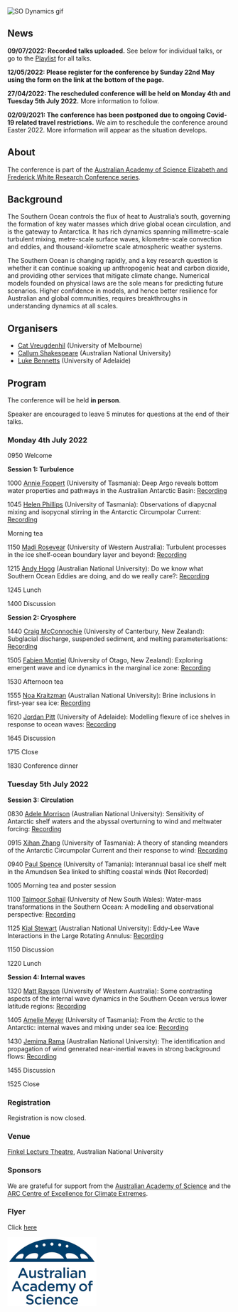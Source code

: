 <img src="GrayscalePhotoFall.gif" alt="SO Dynamics gif" style="width:600px" class="center"/>

## News
**09/07/2022: Recorded talks uploaded.** See below for individual talks, or go to the [Playlist](https://www.youtube.com/watch?v=FK2noMsRwUQ&list=PLaRGKQ1Q9FCFuSzI67oZuy1Q8In87-vMe) for all talks. 

**12/05/2022: Please register for the conference by Sunday 22nd May using the form on the link at the bottom of the page.**

**27/04/2022: The rescheduled conference will be held on Monday 4th and Tuesday 5th July 2022.** More information to follow.

**02/09/2021: The conference has been postponed due to ongoing Covid-19 related travel restrictions.** We aim to reschedule the conference around Easter 2022. More information will appear as the situation develops.


## About 

The conference is part of the [Australian Academy of Science Elizabeth and Frederick White Research Conference series](https://www.science.org.au/elizabeth-and-frederick-white-research-conferences).

## Background

The Southern Ocean controls the flux of heat to Australia’s south, governing the formation of key water masses which drive global ocean circulation, and is the gateway to Antarctica. It has rich dynamics spanning millimetre-scale turbulent mixing, metre-scale surface waves, kilometre-scale convection and eddies, and thousand-kilometre scale atmospheric weather systems.

The Southern Ocean is changing rapidly, and a key research question is whether it can continue soaking up anthropogenic heat and carbon dioxide, and providing other services that mitigate climate change. Numerical models founded on physical laws are the sole means for predicting future scenarios. Higher confidence in models, and hence better resilience for Australian and global communities, requires breakthroughs in understanding dynamics at all scales.

## Organisers

- [Cat Vreugdenhil](https://findanexpert.unimelb.edu.au/profile/865785-cat-vreugdenhil) (University of Melbourne)
- [Callum Shakespeare](https://earthsciences.anu.edu.au/people/academics/dr-callum-shakespeare) (Australian National University)
- [Luke Bennetts](https://luke-bennetts.com) (University of Adelaide)

## Program 

The conference will be held **in person**.

Speaker are encouraged to leave 5 minutes for questions at the end of their talks.

### Monday 4th July 2022

0950 Welcome

**Session 1: Turbulence**

1000 [Annie Foppert](https://rmdb.research.utas.edu.au/public/rmdb/q/indiv_detail_warp_trans/55816) (University of Tasmania): Deep Argo reveals bottom water properties and pathways in the Australian Antarctic Basin: [Recording](https://youtu.be/FK2noMsRwUQ)

1045 [Helen Phillips](https://www.utas.edu.au/profiles/staff/imas/helen-phillips) (University of Tasmania): Observations of diapycnal mixing and isopycnal stirring in the Antarctic Circumpolar Current: [Recording](https://youtu.be/ebnyz_sbElQ)

Morning tea

1150 [Madi Rosevear](https://research-repository.uwa.edu.au/en/persons/madi-gamble-rosevear) (University of Western Australia): Turbulent processes in the ice shelf-ocean boundary layer and beyond: [Recording](https://youtu.be/CnUyn3sMGww)

1215 [Andy Hogg](https://earthsciences.anu.edu.au/people/academics/prof-andy-hogg) (Australian  National University): Do we know what Southern Ocean Eddies are doing, and do we really care?: [Recording](https://youtu.be/AlVE1XnacIU)

1245 Lunch

1400 Discussion

**Session 2: Cryosphere**

1440 [Craig McConnochie](https://www.canterbury.ac.nz/engineering/contact-us/people/craig-mcconnochie.html) (University of Canterbury, New Zealand): Subglacial discharge, suspended sediment, and melting parameterisations: [Recording](https://youtu.be/FqjyLbTlI8k)

1505 [Fabien Montiel](https://www.maths.otago.ac.nz/?people=fabien_montiel) (University of Otago, New Zealand): Exploring emergent wave and ice dynamics in the marginal ice zone: [Recording](https://youtu.be/9VUG_-bFyBc)

1530 Afternoon tea 

1555 [Noa Kraitzman](https://maths.anu.edu.au/people/academics/noa-kraitzman) (Australian National University): Brine inclusions in first-year sea ice: [Recording](https://youtu.be/VrDY2FhVxdU)

1620 [Jordan Pitt](https://researchers.adelaide.edu.au/profile/jordan.pitt) (University of Adelaide): Modelling flexure of ice shelves in response to ocean waves: [Recording](https://youtu.be/d7GPY3oj7W8)

1645 Discussion

1715 Close

1830 Conference dinner

### Tuesday 5th July 2022

**Session 3: Circulation**

0830 [Adele Morrison](https://earthsciences.anu.edu.au/people/academics/dr-adele-morrison) (Australian National University): Sensitivity of Antarctic shelf waters and the abyssal overturning to wind and meltwater forcing: [Recording](https://youtu.be/H9dnJzss0Ss)

0915 [Xihan Zhang](http://ecite.utas.edu.au/rmdb/ecite/q/ecite_view_author/55966) (University of Tasmania): A theory of standing meanders of the Antarctic Circumpolar Current and their response to wind: [Recording](https://youtu.be/TDcJqpbjH1U)

0940 [Paul Spence](https://paulspence.github.io) (University of Tamania): Interannual basal ice shelf melt in the Amundsen Sea linked to shifting coastal winds (Not Recorded)

1005 Morning tea and poster session

1100 [Taimoor Sohail](https://sites.google.com/view/taimoorsohail/home) (University of New South Wales): Water-mass transformations in the Southern Ocean: A modelling and observational perspective: [Recording](https://youtu.be/hTvo3A9gQxg)

1125 [Kial Stewart](https://earthsciences.anu.edu.au/people/academics/dr-kial-stewart) (Australian National University): Eddy-Lee Wave Interactions in the Large Rotating Annulus: [Recording](https://youtu.be/gxqT3i4SGvY)

1150 Discussion

1220 Lunch

**Session 4: Internal waves**

1320 [Matt Rayson](https://research-repository.uwa.edu.au/en/persons/matt-rayson) (University of Western Australia): Some contrasting aspects of the internal wave dynamics in the Southern Ocean versus lower latitude regions: [Recording](https://youtu.be/6VGOPYVhM_Y)

1405 [Amelie Meyer](https://www.utas.edu.au/profiles/staff/imas/amelie-meyer) (University of Tasmania): From the Arctic to the Antarctic: internal waves and mixing under sea ice: [Recording](https://youtu.be/i8p3NvhFzEs)

1430 [Jemima Rama](https://earthsciences.anu.edu.au/people/students/jemima-rama) (Australian National University): The identification and propagation of wind generated near-inertial waves in strong background flows: [Recording](https://youtu.be/eQK5_DdaqAE)

1455 Discussion

1525 Close

### Registration

Registration is now closed.

### Venue

[Finkel Lecture Theatre](https://studentvip.com.au/anu/main/maps/146896), Australian National University

### Sponsors

We are grateful for support from the [Australian Academy of Science](https://www.science.org.au) and the [ARC Centre of Excellence for Climate Extremes](https://climateextremes.org.au).

### Flyer

Click [here](https://github.com/lgbennetts/AAS-MSDS0-2021/blob/main/AASSODynamics_Poster.png)

![AAS logo](AAS-Dome_blue-200px-wide.png)
